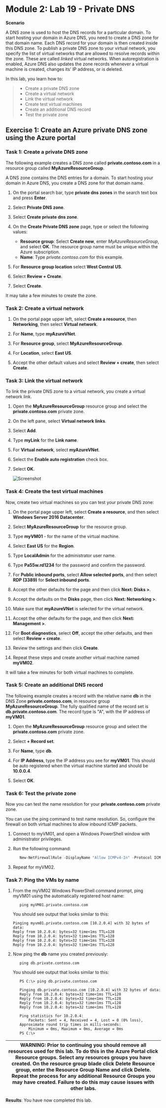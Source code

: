 # Module 2: Lab 19 - Private DNS


**Scenario**

A DNS zone is used to host the DNS records for a particular domain. To start hosting your domain in Azure DNS, you need to create a DNS zone for that domain name. Each DNS record for your domain is then created inside this DNS zone. To publish a private DNS zone to your virtual network, you specify the list of virtual networks that are allowed to resolve records within the zone.  These are called *linked* virtual networks. When autoregistration is enabled, Azure DNS also updates the zone records whenever a virtual machine is created, changes its' IP address, or is deleted.

In this lab, you learn how to:

> * Create a private DNS zone
> * Create a virtual network
> * Link the virtual network
> * Create test virtual machines
> * Create an additional DNS record
> * Test the private zone



## Exercise 1: Create an Azure private DNS zone using the Azure portal

### Task 1: Create a private DNS zone


The following example creates a DNS zone called **private.contoso.com** in a resource group called **MyAzureResourceGroup**.

A DNS zone contains the DNS entries for a domain. To start hosting your domain in Azure DNS, you create a DNS zone for that domain name.


1.  On the portal search bar, type **private dns zones** in the search text box and press **Enter**.
2.  Select **Private DNS zone**.
3.  Select **Create private dns zone**.

4.  On the **Create Private DNS zone** page, type or select the following values:

     - **Resource group**: Select **Create new**, enter *MyAzureResourceGroup*, and select **OK**. The resource group name must be unique within the Azure subscription. 
     -  **Name**: Type *private.contoso.com* for this example.
     
5.  For **Resource group location** select **West Central US**.

6.  Select **Review + Create**.

7.  Select **Create**.

It may take a few minutes to create the zone.

### Task 2: Create a virtual network

1.  On the portal page upper left, select **Create a resource**, then **Networking**, then select **Virtual network**.

2.  For **Name**, type **myAzureVNet**.
3.  For **Resource group**, select **MyAzureResourceGroup**.
4.  For **Location**, select **East US**.
5.  Accept the other default values and select **Review + create**, then select **Create**.

### Task 3: Link the virtual network


To link the private DNS zone to a virtual network, you create a virtual network link.


1.  Open the **MyAzureResourceGroup** resource group and select the **private.contoso.com** private zone.

2.  On the left pane, select **Virtual network links**.
3.  Select **Add**.
4.  Type **myLink** for the **Link name**.
5.  For **Virtual network**, select **myAzureVNet**.
6.  Select the **Enable auto registration** check box.
7.  Select **OK**.

     ![Screenshot](../Media/Module-2/1baf1a71-3ab4-4379-9b1c-d7358ec70a78.png)

### Task 4: Create the test virtual machines


Now, create two virtual machines so you can test your private DNS zone:


1.  On the portal page upper left, select **Create a resource**, and then select **Windows Server 2016 Datacenter**.

1.  Select **MyAzureResourceGroup** for the resource group.
1.  Type **myVM01** - for the name of the virtual machine.
1.  Select **East US** for the **Region**.
1.  Type **LocalAdmin** for the administrator user name.
2.  Type **Pa55w.rd1234** for the password and confirm the password.

5.  For **Public inbound ports**, select **Allow selected ports**, and then select **RDP (3389)** for **Select inbound ports**.
10.  Accept the other defaults for the page and then click **Next: Disks >**.
11.  Accept the defaults on the **Disks** page, then click **Next: Networking >**.
1.  Make sure that **myAzureVNet** is selected for the virtual network.
1.  Accept the other defaults for the page, and then click **Next: Management >**.
2.  For **Boot diagnostics**, select **Off**, accept the other defaults, and then select **Review + create**.
1.  Review the settings and then click **Create**.

1.  Repeat these steps and create another virtual machine named **myVM02**.

It will take a few minutes for both virtual machines to complete.

### Task 5: Create an additional DNS record


The following example creates a record with the relative name **db** in the DNS Zone **private.contoso.com**, in resource group **MyAzureResourceGroup**. The fully qualified name of the record set is **db.private.contoso.com**. The record type is "A", with the IP address of **myVM01**.


1.  Open the **MyAzureResourceGroup** resource group and select the **private.contoso.com** private zone.

2.  Select **+ Record set**.
3.  For **Name**, type **db**.
4.  For **IP Address**, type the IP address you see for **myVM01**. This should be auto registered when the virtual machine started and should be **10.0.0.4**.
5.  Select **OK**.

### Task 6: Test the private zone


Now you can test the name resolution for your **private.contoso.com** private zone.

You can use the ping command to test name resolution. So, configure the firewall on both virtual machines to allow inbound ICMP packets.


1.  Connect to myVM01, and open a Windows PowerShell window with administrator privileges.

2.  Run the following command:

    ```powershell
       New-NetFirewallRule -DisplayName "Allow ICMPv4-In" -Protocol ICMPv4
    ```

1.  Repeat for myVM02.

### Task 7: Ping the VMs by name

1.  From the myVM02 Windows PowerShell command prompt, ping myVM01 using the automatically registered host name:

    ```cli
       ping myVM01.private.contoso.com
    ```
   
    You should see output that looks similar to this:

    ```cli
    Pinging myvm01.private.contoso.com [10.2.0.4] with 32 bytes of data:
    Reply from 10.2.0.4: bytes=32 time<1ms TTL=128
    Reply from 10.2.0.4: bytes=32 time=1ms TTL=128
    Reply from 10.2.0.4: bytes=32 time<1ms TTL=128
    Reply from 10.2.0.4: bytes=32 time<1ms TTL=128
    ```
   
2.  Now ping the **db** name you created previously:
   
    ```cli
       ping db.private.contoso.com
    ```
       You should see output that looks similar to this:
   
    ```cli
       PS C:\> ping db.private.contoso.com

       Pinging db.private.contoso.com [10.2.0.4] with 32 bytes of data:
       Reply from 10.2.0.4: bytes=32 time<1ms TTL=128
       Reply from 10.2.0.4: bytes=32 time<1ms TTL=128
       Reply from 10.2.0.4: bytes=32 time<1ms TTL=128
       Reply from 10.2.0.4: bytes=32 time<1ms TTL=128

       Ping statistics for 10.2.0.4:
           Packets: Sent = 4, Received = 4, Lost = 0 (0% loss),
       Approximate round trip times in milli-seconds:
           Minimum = 0ms, Maximum = 0ms, Average = 0ms
       PS C:\>
    ```


| WARNING: Prior to continuing you should remove all resources used for this lab.  To do this in the **Azure Portal** click **Resource groups**.  Select any resources groups you have created.  On the resource group blade click **Delete Resource group**, enter the Resource Group Name and click **Delete**.  Repeat the process for any additional Resource Groups you may have created. **Failure to do this may cause issues with other labs.** |
| --- |

**Results**: You have now completed this lab.
